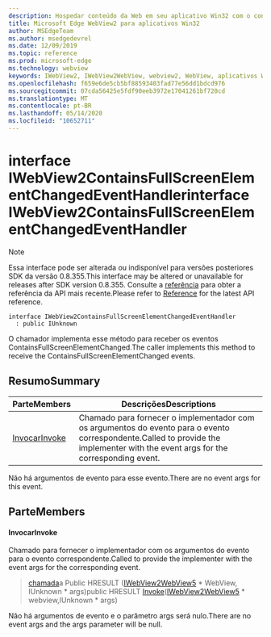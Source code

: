 ```yaml
---
description: Hospedar conteúdo da Web em seu aplicativo Win32 com o controle WebView2 do Microsoft Edge
title: Microsoft Edge WebView2 para aplicativos Win32
author: MSEdgeTeam
ms.author: msedgedevrel
ms.date: 12/09/2019
ms.topic: reference
ms.prod: microsoft-edge
ms.technology: webview
keywords: IWebView2, IWebView2WebView, webview2, WebView, aplicativos Win32, Win32, Edge
ms.openlocfilehash: f659e6de5cb5bf88593403fad77e56dd1bdcd976
ms.sourcegitcommit: 07cda56425e5fdf90eeb3972e17041261bf720cd
ms.translationtype: MT
ms.contentlocale: pt-BR
ms.lasthandoff: 05/14/2020
ms.locfileid: "10652711"
---
```

# <span data-ttu-id="73186-104">interface IWebView2ContainsFullScreenElementChangedEventHandler</span><span class="sxs-lookup"><span data-stu-id="73186-104">interface IWebView2ContainsFullScreenElementChangedEventHandler</span></span> 

> [!NOTE]
> <span data-ttu-id="73186-105">Essa interface pode ser alterada ou indisponível para versões posteriores SDK da versão 0.8.355.</span><span class="sxs-lookup"><span data-stu-id="73186-105">This interface may be altered or unavailable for releases after SDK version 0.8.355.</span></span> <span data-ttu-id="73186-106">Consulte a [referência](../../../webview2-api-reference.md) para obter a referência da API mais recente.</span><span class="sxs-lookup"><span data-stu-id="73186-106">Please refer to [Reference](../../../webview2-api-reference.md) for the latest API reference.</span></span>

```
interface IWebView2ContainsFullScreenElementChangedEventHandler
  : public IUnknown
```

<span data-ttu-id="73186-107">O chamador implementa esse método para receber os eventos ContainsFullScreenElementChanged.</span><span class="sxs-lookup"><span data-stu-id="73186-107">The caller implements this method to receive the ContainsFullScreenElementChanged events.</span></span>

## <span data-ttu-id="73186-108">Resumo</span><span class="sxs-lookup"><span data-stu-id="73186-108">Summary</span></span>

 <span data-ttu-id="73186-109">Parte</span><span class="sxs-lookup"><span data-stu-id="73186-109">Members</span></span>                        | <span data-ttu-id="73186-110">Descrições</span><span class="sxs-lookup"><span data-stu-id="73186-110">Descriptions</span></span>
--------------------------------|---------------------------------------------
[<span data-ttu-id="73186-111">Invocar</span><span class="sxs-lookup"><span data-stu-id="73186-111">Invoke</span></span>](#invoke) | <span data-ttu-id="73186-112">Chamado para fornecer o implementador com os argumentos do evento para o evento correspondente.</span><span class="sxs-lookup"><span data-stu-id="73186-112">Called to provide the implementer with the event args for the corresponding event.</span></span>

<span data-ttu-id="73186-113">Não há argumentos de evento para esse evento.</span><span class="sxs-lookup"><span data-stu-id="73186-113">There are no event args for this event.</span></span>

## <span data-ttu-id="73186-114">Parte</span><span class="sxs-lookup"><span data-stu-id="73186-114">Members</span></span>

#### <span data-ttu-id="73186-115">Invocar</span><span class="sxs-lookup"><span data-stu-id="73186-115">Invoke</span></span> 

<span data-ttu-id="73186-116">Chamado para fornecer o implementador com os argumentos do evento para o evento correspondente.</span><span class="sxs-lookup"><span data-stu-id="73186-116">Called to provide the implementer with the event args for the corresponding event.</span></span>

> <span data-ttu-id="73186-117">[chamada](#invoke)a Public HRESULT ([IWebView2WebView5](IWebView2WebView5.md) \* WebView, IUnknown \* args)</span><span class="sxs-lookup"><span data-stu-id="73186-117">public HRESULT [Invoke](#invoke)([IWebView2WebView5](IWebView2WebView5.md) \* webview,IUnknown \* args)</span></span>

<span data-ttu-id="73186-118">Não há argumentos de evento e o parâmetro args será nulo.</span><span class="sxs-lookup"><span data-stu-id="73186-118">There are no event args and the args parameter will be null.</span></span>

